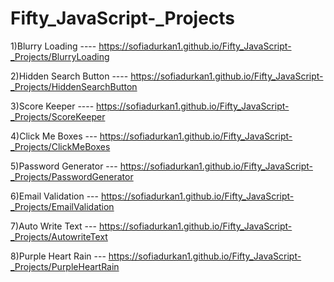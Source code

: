 # Fifty_JavaScript-_Projects

1)Blurry Loading ---- https://sofiadurkan1.github.io/Fifty_JavaScript-_Projects/BlurryLoading

2)Hidden Search Button ----  https://sofiadurkan1.github.io/Fifty_JavaScript-_Projects/HiddenSearchButton

3)Score Keeper ---- https://sofiadurkan1.github.io/Fifty_JavaScript-_Projects/ScoreKeeper

4)Click Me Boxes --- https://sofiadurkan1.github.io/Fifty_JavaScript-_Projects/ClickMeBoxes

5)Password Generator --- https://sofiadurkan1.github.io/Fifty_JavaScript-_Projects/PasswordGenerator

6)Email Validation --- https://sofiadurkan1.github.io/Fifty_JavaScript-_Projects/EmailValidation

7)Auto Write Text ---  https://sofiadurkan1.github.io/Fifty_JavaScript-_Projects/AutowriteText

8)Purple Heart Rain --- https://sofiadurkan1.github.io/Fifty_JavaScript-_Projects/PurpleHeartRain
